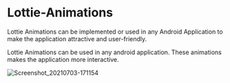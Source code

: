 # Lottie-Animations
Lottie Animations can be implemented or used in any Android Application to make the application attractive and user-friendly.

Lottie Animations can be used in any android application. These animations makes the application more interactive.

![Screenshot_20210703-171154](https://user-images.githubusercontent.com/64889275/124353124-35877280-dc22-11eb-8a45-47578713bcc3.png)
